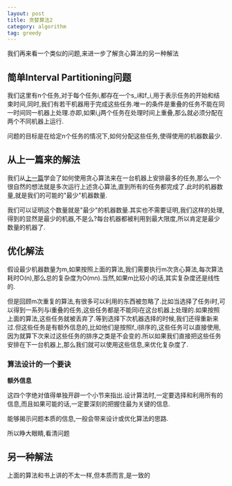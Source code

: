 ```yaml
---
layout: post
title: 贪婪算法2
category: algorithm
tag: greedy
---
```


我们再来看一个类似的问题,来进一步了解贪心算法的另一种解法

## 简单Interval Partitioning问题

我们这里有n个任务,对于每个任务i,都存在一个s_i和f_i,用于表示任务的开始和结束时间,同时,我们有若干机器用于完成这些任务.唯一的条件是重叠的任务不能在同一时间同一机器上处理.亦即,如果i,j两个任务在处理时间上重叠,那么就必须分配在两个不同机器上运行.

问题的目标是在给定n个任务的情况下,如何分配这些任务,使得使用的机器数最少.

## 从上一篇来的解法

我们从[上一篇][greedy algorithms 1]学会了如何使用贪心算法来在一台机器上安排最多的任务,那么一个很自然的想法就是多次运行上述贪心算法,直到所有的任务都完成了.此时的机器数量,就是我们的可能的"最少"机器数量.

我们可以证明这个数量就是"最少"的机器数量.其实也不需要证明,我们这样的处理,得到的显然是最少的机器,不是么?每台机器都被利用到最大限度,所以肯定是最少数量的机器了.

## 优化解法

假设最少机器数量为m,如果按照上面的算法,我们需要执行m次贪心算法,每次算法耗时O(n),那么总的复杂度为O(mn).当然,如果m比较小的话,其实复杂度还是线性的.

但是回顾m次重复的算法,有很多可以利用的东西被忽略了.比如当选择了任务i时,可以得到一系列与i重叠的任务,这些任务都是不能同i在这台机器上处理的.如果按照上面的算法,这些任务就被丢弃了.等到选择下次机器选择的时候,我们还得重新来过.但这些任务是有额外信息的,比如他们是按照f_i排序的,这些任务可以直接使用,因为就算下次来过这些任务的排序之类是不会变的.所以如果我们直接把这些任务安排在下一台机器上,那么我们就可以使用这些信息,来优化复杂度了.

### 算法设计的一个要诀

**额外信息**

这四个字绝对值得单独开辟一个小节来指出.设计算法时,一定要选择和利用所有的信息,而且如果可能的话,一定要深刻的把握住最为关键的信息.

能够揭示问题本质的信息,一般会带来设计或优化算法的思路.

所以睁大眼睛,看清问题

## 另一种解法

上面的算法和书上讲的不太一样,但本质而言,是一致的



[greedy algorithms 1]: /greedy_algorithms_1
